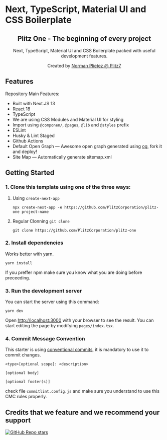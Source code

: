 # Next, TypeScript, Material UI and CSS Boilerplate

<div align="center">
  <h2>Plitz One - The beginning of every project</h2>
  <p>Next, TypeScript, Material UI and CSS Boilerplate packed with useful development features.</p>
  <p>Created by <a href="https://plitzinc.com">Norman Plietez @ Plitz7</a></p>
</div>

## Features

Repository Main Features:

- Built with Next.JS 13
- React 18
- TypeScript
- We are using CSS Modules and Material UI for styling
- Import using `@componen/`, `@pages`, `@lib` and `@styles` prefix
- ESLint
- Husky & Lint Staged
- Github Actions
- Default Open Graph — Awesome open graph generated using [og](https://github.com/theodorusclarence/og), fork it and deploy!
- Site Map — Automatically generate sitemap.xml

## Getting Started

### 1. Clone this template using one of the three ways:

1. Using `create-next-app`

   ```
   npx create-next-app -e https://github.com/PlitzCorporation/plitz-one project-name
   ```

2. Regular Clonning `git clone`

   ```
   git clone https://github.com/PlitzCorporation/plitz-one
   ```

### 2. Install dependencies

Works better with yarn.

```
yarn install
```

If you preffer npm make sure you know what you are doing before preceeding.

### 3. Run the development server

You can start the server using this command:

```
yarn dev
```

Open [http://localhost:3000](http://localhost:3000) with your browser to see the result. You can start editing the page by modifying `pages/index.tsx`.

### 4. Commit Message Convention

This starter is using [conventional commits](https://www.conventionalcommits.org/en/v1.0.0/), it is mandatory to use it to commit changes.

```
<type>[optional scope]: <description>

[optional body]

[optional footer(s)]
```

check file `commitlint.config.js` and make sure you understand to use this CMC rules properly.

## Credits that we feature and we recommend your support

[![GitHub Repo stars](https://img.shields.io/github/stars/theodorusclarence/next-ts-css-and-material-ui-boilerplate)](https://github.com/PlitzCorporation/plitz-one/stargazers)
